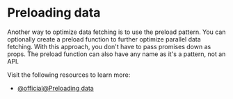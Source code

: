 # Preloading data

Another way to optimize data fetching is to use the preload pattern. You can optionally create a preload function to further optimize parallel data fetching. With this approach, you don't have to pass promises down as props. The preload function can also have any name as it's a pattern, not an API.

Visit the following resources to learn more:

- [@official@Preloading data](https://nextjs.org/docs/14/app/building-your-application/data-fetching/patterns#preloading-data)
